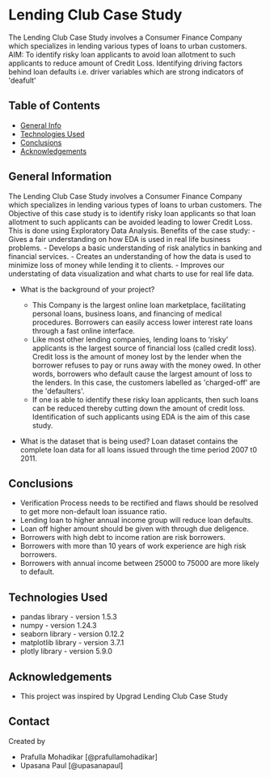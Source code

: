 # Lending Club Case Study
The Lending Club Case Study involves a Consumer Finance Company which specializes in lending various types of loans to urban customers.
AIM: To identify risky loan applicants to avoid loan allotment to such applicants to reduce amount of Credit Loss.
Identifying driving factors behind loan defaults i.e. driver variables which are strong indicators of 'deafult'


## Table of Contents
* [General Info](#general-information)
* [Technologies Used](#technologies-used)
* [Conclusions](#conclusions)
* [Acknowledgements](#acknowledgements)

<!-- You can include any other section that is pertinent to your problem -->

## General Information
The Lending Club Case Study involves a Consumer Finance Company which specializes in lending various types of loans to urban customers.
The Objective of this case study is to identify risky loan applicants so that loan allotment to such applicants can be avoided leading to lower Credit Loss. This is done using Exploratory Data Analysis.
Benefits of the case study:
    - Gives a fair understanding on how EDA is used in real life business problems.
    - Develops a basic understanding of risk analytics in banking and financial services.
    - Creates an understanding of how the data is used to minimize loss of money while lending it to clients.
    - Improves our understating of data visualization and what charts to use for real life data.

- What is the background of your project?
    - This Company is the largest online loan marketplace, facilitating personal loans, business loans, and financing of medical procedures. Borrowers can easily access lower interest rate loans through a fast online interface.
    - Like most other lending companies, lending loans to ‘risky’ applicants is the largest source of financial loss (called credit loss). Credit loss is the amount of money lost by the lender when the borrower refuses to pay or runs away with the money owed. In other words, borrowers who default cause the largest amount of loss to the lenders. In this case, the customers labelled as 'charged-off' are the 'defaulters'.
    - If one is able to identify these risky loan applicants, then such loans can be reduced thereby cutting down the amount of credit loss. Identification of such applicants using EDA is the aim of this case study.

- What is the dataset that is being used?
Loan dataset contains the complete loan data for all loans issued through the time period 2007 t0 2011.

<!-- You don't have to answer all the questions - just the ones relevant to your project. -->

## Conclusions
- Verification Process needs to be rectified and flaws should be resolved to get more non-default loan issuance ratio.
- Lending loan to higher annual income group will reduce loan defaults.
- Loan off higher amount should be given with through due deligence.
- Borrowers with high debt to income ration are risk borrowers.
- Borrowers with more than 10 years of work experience are high risk borrowers.
- Borrowers with annual income between 25000 to 75000 are more likely to default.

<!-- You don't have to answer all the questions - just the ones relevant to your project. -->


## Technologies Used
- pandas library - version 1.5.3
- numpy - version 1.24.3
- seaborn library - version 0.12.2
- matplotlib library - version 3.7.1
- plotly library - version 5.9.0

<!-- As the libraries versions keep on changing, it is recommended to mention the version of library used in this project -->

## Acknowledgements
- This project was inspired by Upgrad Lending Club Case Study


## Contact
Created by 
- Prafulla Mohadikar [@prafullamohadikar]
- Upasana Paul [@upasanapaul] 


<!-- Optional -->
<!-- ## License -->
<!-- This project is open source and available under the [... License](). -->

<!-- You don't have to include all sections - just the one's relevant to your project -->